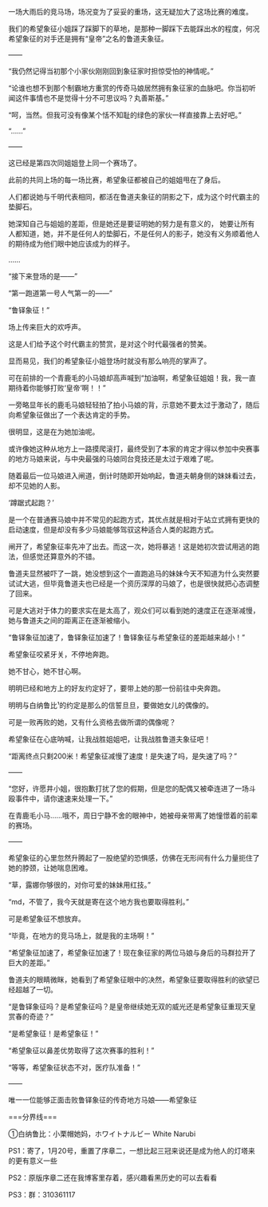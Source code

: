 一场大雨后的竞马场，场况变为了妥妥的重场，这无疑加大了这场比赛的难度。

我们的希望象征小姐踩了踩脚下的草地，是那种一脚踩下去能踩出水的程度，何况希望象征的对手还是拥有“皇帝”之名的鲁道夫象征。

——

“我仍然记得当初那个小家伙刚刚回到象征家时担惊受怕的神情呢。”

“论谁也想不到那个制霸地方重赏的传奇马娘居然拥有象征家的血脉吧。你当初听闻这件事情也不是觉得十分不可思议吗？丸善斯基。”

“呵，当然。但我可没有像某个恬不知耻的绿色的家伙一样直接靠上去好吧。”

“……”

——

这已经是第四次同姐姐登上同一个赛场了。

此前的共同上场的每一场比赛，希望象征都被自己的姐姐甩在了身后。

人们都说她与千明代表相同，都活在鲁道夫象征的阴影之下，成为这个时代霸主的垫脚石。

她深知自己与姐姐的差距，但是她还是要证明她的努力是有意义的， 她要让所有人都知道，她，并不是任何人的垫脚石，不是任何人的影子，她没有义务顺着他人的期待成为他们眼中她应该成为的样子。

……

“接下来登场的是——”

“第一跑道第一号人气第一的——”

“鲁铎象征！”

场上传来巨大的欢呼声。

这是人们给予这个时代霸主的赞赏，是对这个时代最强者的赞美。

显而易见，我们的希望象征小姐登场时就没有那么响亮的掌声了。

可在前排的一个青鹿毛的小马娘却高声喊到“加油啊，希望象征姐姐！我，我一直期待着你能够打败‘皇帝’啊！！”

一旁略显年长的鹿毛马娘轻轻拍了拍小马娘的背，示意她不要太过于激动了，随后向希望象征做出了一个表达肯定的手势。

很明显，这是在为她加油呢。

或许像她这种从地方上一路摸爬滚打，最终受到了本家的肯定才得以参加中央赛事的地方马娘来说，与中央最强的马娘同台竞技还是太过于艰难了呢。

随着最后一位马娘进入闸道，倒计时随即开始响起，鲁道夫朝身侧的妹妹看过去，却不见她的人影。

‘蹲踞式起跑？’

是一个在普通赛马娘中并不常见的起跑方式，其优点就是相对于站立式拥有更快的启动速度，但是却没有多少马娘能够驾驭这种适合人类的起跑方式。

闸开了，希望象征率先冲了出去。而这一次，她将暴逃！这是她初次尝试用逃的跑法，但感觉还算意外的不错。

鲁道夫显然被吓了一跳，她没想到这个一直跑追马的妹妹今天不知道为什么突然要试试大逃，但毕竟鲁道夫也已经是一个资历深厚的马娘了，也是很快就把心态调整了回来。

可是大逃对于体力的要求实在是太高了，观众们可以看到她的速度正在逐渐减慢，她与鲁道夫之间的距离正在逐渐被缩小。

“鲁铎象征加速了，鲁铎象征加速了！鲁铎象征与希望象征的差距越来越小！”

希望象征咬紧牙关，不停地奔跑。

她不甘心，她不甘心啊。

明明已经和地方上的好友约定好了，要带上她的那一份前往中央奔跑。

明明与白纳鲁比¹的约定是那么的信誓旦旦，要做她女儿的偶像的。

可是一败再败的她，又有什么资格去做所谓的偶像呢？

希望象征在心底呐喊，让我战胜姐姐吧，让我战胜鲁道夫象征吧！

“距离终点只剩200米！希望象征减慢了速度！是失速了吗，是失速了吗？”

——

“您好，许愿井小姐，很抱歉打扰了您的假期，但是您的配偶又被牵连进了一场斗殴事件中，请你速速来处理一下。”

在青鹿毛小马……哦不，周日宁静不舍的眼神中，她被母亲带离了她憧憬着的前辈的赛场。

——

希望象征的心里忽然升腾起了一股绝望的恐惧感，仿佛在无形间有什么力量扼住了她的脖颈，让她喘息困难。

“草，露娜你够很的，对你可爱的妹妹用红技。”

“md，不管了，我今天就是寄在这个地方我也要取得胜利。”

可是希望象征不想放弃。

“毕竟，在地方的竞马场上，就是我的主场啊！”

“希望象征加速了，希望象征加速了！现在象征家的两位马娘与身后的马群拉开了巨大的差距。”

鲁道夫的眼睛微眯，她看到了希望象征眼中的决然，希望象征要取得胜利的欲望已经超越了一切。

“是鲁铎象征吗？是希望象征吗？是皇帝继续她无双的威光还是希望象征重现天皇赏春的奇迹？”

“是希望象征！是希望象征！”

“希望象征以鼻差优势取得了这次赛事的胜利！”

“等等，希望象征状态不对，医疗队准备！”

——



唯一一位能够正面击败鲁铎象征的传奇地方马娘——希望象征


===分界线===

①白纳鲁比：小栗帽她妈，ホワイトナルビー White Narubi

PS1：寄了，1月20号，重置了序章二，一想比起三冠来说还是成为他人的灯塔来的更有意义一些

PS2：原版序章二还在我博客里存着，感兴趣看黑历史的可以去看看

PS3：群：310361117